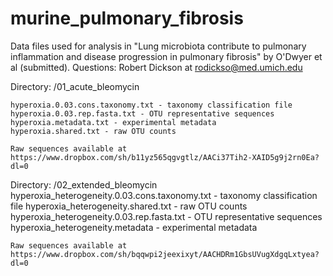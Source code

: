 # murine_pulmonary_fibrosis

Data files used for analysis in "Lung microbiota contribute to pulmonary inflammation and disease progression in pulmonary fibrosis" by O'Dwyer et al (submitted). Questions: Robert Dickson at rodickso@med.umich.edu

Directory: /01_acute_bleomycin

	hyperoxia.0.03.cons.taxonomy.txt - taxonomy classification file
	hyperoxia.0.03.rep.fasta.txt - OTU representative sequences
	hyperoxia.metadata.txt - experimental metadata
	hyperoxia.shared.txt - raw OTU counts

	Raw sequences available at https://www.dropbox.com/sh/b11yz565qgvgtlz/AACi37Tih2-XAID5g9j2rn0Ea?dl=0

Directory: /02_extended_bleomycin
  hyperoxia_heterogeneity.0.03.cons.taxonomy.txt - taxonomy classification file
	hyperoxia_heterogeneity.shared.txt - raw OTU counts
	hyperoxia_heterogeneity.0.03.rep.fasta.txt - OTU representative sequences
	hyperoxia_heterogeneity.metadata - experimental metadata

	Raw sequences available at https://www.dropbox.com/sh/bqqwpi2jeexixyt/AACHDRm1GbsUVugXdgqLxtyea?dl=0
